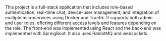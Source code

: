 This project is a full-stack application that includes role-based authentication, real-time chat, device-user management, and integration of multiple microservices using Docker and Traefik. It supports both admin and user roles, offering different access 
levels and features depending on the role. The front-end was implemented using React and the back-end was implemented with SpringBoot.
It also uses RabbitMQ and websockets.
